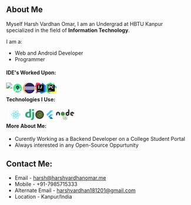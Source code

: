 ## About Me
Myself Harsh Vardhan Omar,
I am an Undergrad at HBTU Kanpur specialized in the field of **Information Technology**.

I am a:
- Web and Android Developer
- Programmer

#### IDE's Worked Upon:

<img align="left" src="https://user-images.githubusercontent.com/674621/71187801-14e60a80-2280-11ea-94c9-e56576f76baf.png" height=30px >   
<img align="left" src="images/android.png"height=30px >
<img align="left" src="./images/eclipse.png" height=30px>
<img align="left" src="./images/intellij.png" height=30px>
<img align="left" src="./images/pycharm.jpg" height=30px>
<br/>

#### Technologies I Use:

<img align="left" src="./images/react.png" height=30px style="margin:0 5px">
<img align="left" src="./images/django.png" height=30px>
<img align="left" src="./images/js.png" height=30px>
<img align="left" src="./images/flutter.png" height=30px>
<img align="left" src="./images/nodejs.png" height=30px>
<br/>

#### More About Me:
- Curently Working as a Backend Developer on a College Student Portal
- Always interested in any Open-Source Oppurtunity

## Contact Me:


- Email - harsh@harshvardhanomar.me
- Mobile - +91-7985715333
- Alternate Email - harshvardhan181201@gmail.com
- Location - Kanpur/India

